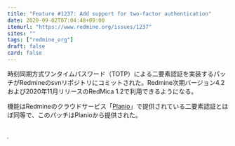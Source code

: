```yaml
---
title: "Feature #1237: Add support for two-factor authentication"
date: 2020-09-02T07:04:48+09:00
itemurl: "https://www.redmine.org/issues/1237"
sites: ""
tags: ["redmine_org"]
draft: false
card: false
---
```


時刻同期方式ワンタイムパスワード（TOTP）による二要素認証を実装するパッチがRedmineのsvnリポジトリにコミットされた。Redmine次期バージョン4.2および2020年11月リリースのRedMica 1.2で利用できるようになる。

機能はRedmineのクラウドサービス「[Planio](https://plan.io/ja/)」で提供されている二要素認証とほぼ同等で、このパッチはPlanioから提供された。

<a href="https://www.redmine.org/issues/1237"><img srcset="../two-factor-auth.png 2x" style="margin: 2em 0; border: 1px solid grey;"></a>
